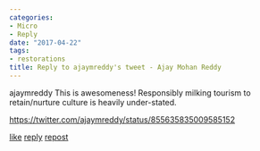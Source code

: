 ```yaml
---
categories:
- Micro
- Reply
date: "2017-04-22"
tags:
- restorations
title: Reply to ajaymreddy's tweet - Ajay Mohan Reddy
---
```


ajaymreddy This is awesomeness! Responsibly milking tourism to retain/nurture culture is heavily under-stated.

[](https://twitter.com/ajaymreddy/status/855635835009585152)

https://twitter.com/ajaymreddy/status/855635835009585152

[like](https://twitter.com/intent/favorite?tweet_id=855726874856652800) [reply](https://twitter.com/intent/tweet?tweet_id=855726874856652800) [repost](https://twitter.com/intent/retweet?tweet_id=855726874856652800)
